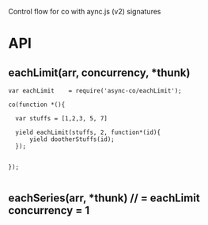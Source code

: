 Control flow for co with aync.js (v2) signatures

# API

## eachLimit(arr, concurrency, *thunk)

```
var eachLimit    = require('async-co/eachLimit');

co(function *(){

  var stuffs = [1,2,3, 5, 7]

  yield eachLimit(stuffs, 2, function*(id){
      yield dootherStuffs(id);
  });


});


```

## eachSeries(arr, *thunk) // = eachLimit concurrency = 1